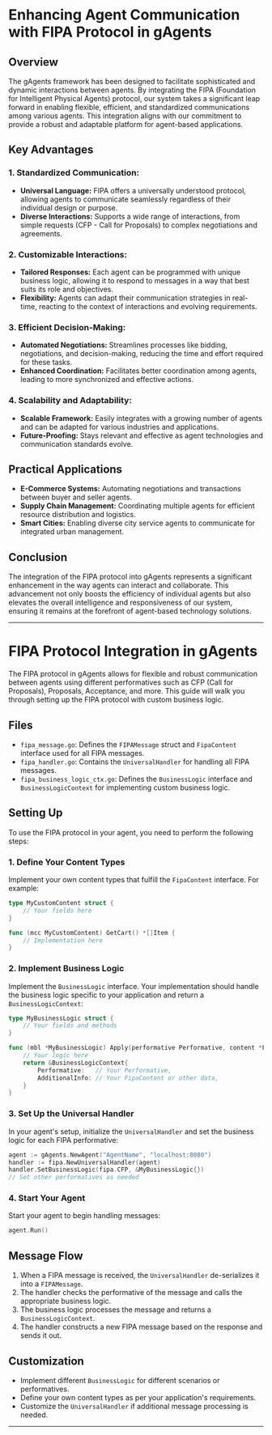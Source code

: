 # Enhancing Agent Communication with FIPA Protocol in gAgents

## Overview

The gAgents framework has been designed to facilitate sophisticated and dynamic interactions between agents. By integrating the FIPA (Foundation for Intelligent Physical Agents) protocol, our system takes a significant leap forward in enabling flexible, efficient, and standardized communications among various agents. This integration aligns with our commitment to provide a robust and adaptable platform for agent-based applications.

## Key Advantages

### 1. Standardized Communication:

- **Universal Language:** FIPA offers a universally understood protocol, allowing agents to communicate seamlessly regardless of their individual design or purpose.
- **Diverse Interactions:** Supports a wide range of interactions, from simple requests (CFP - Call for Proposals) to complex negotiations and agreements.

### 2. Customizable Interactions:

- **Tailored Responses:** Each agent can be programmed with unique business logic, allowing it to respond to messages in a way that best suits its role and objectives.
- **Flexibility:** Agents can adapt their communication strategies in real-time, reacting to the context of interactions and evolving requirements.

### 3. Efficient Decision-Making:

- **Automated Negotiations:** Streamlines processes like bidding, negotiations, and decision-making, reducing the time and effort required for these tasks.
- **Enhanced Coordination:** Facilitates better coordination among agents, leading to more synchronized and effective actions.

### 4. Scalability and Adaptability:

- **Scalable Framework:** Easily integrates with a growing number of agents and can be adapted for various industries and applications.
- **Future-Proofing:** Stays relevant and effective as agent technologies and communication standards evolve.

## Practical Applications

- **E-Commerce Systems:** Automating negotiations and transactions between buyer and seller agents.
- **Supply Chain Management:** Coordinating multiple agents for efficient resource distribution and logistics.
- **Smart Cities:** Enabling diverse city service agents to communicate for integrated urban management.

## Conclusion

The integration of the FIPA protocol into gAgents represents a significant enhancement in the way agents can interact and collaborate. This advancement not only boosts the efficiency of individual agents but also elevates the overall intelligence and responsiveness of our system, ensuring it remains at the forefront of agent-based technology solutions.

---

# FIPA Protocol Integration in gAgents

The FIPA protocol in gAgents allows for flexible and robust communication between agents using different performatives such as CFP (Call for Proposals), Proposals, Acceptance, and more. This guide will walk you through setting up the FIPA protocol with custom business logic.

## Files

- `fipa_message.go`: Defines the `FIPAMessage` struct and `FipaContent` interface used for all FIPA messages.
- `fipa_handler.go`: Contains the `UniversalHandler` for handling all FIPA messages.
- `fipa_business_logic_ctx.go`: Defines the `BusinessLogic` interface and `BusinessLogicContext` for implementing custom business logic.

## Setting Up

To use the FIPA protocol in your agent, you need to perform the following steps:

### 1. Define Your Content Types

Implement your own content types that fulfill the `FipaContent` interface. For example:

```go
type MyCustomContent struct {
    // Your fields here
}

func (mcc MyCustomContent) GetCart() *[]Item {
    // Implementation here
}
```

### 2. Implement Business Logic

Implement the `BusinessLogic` interface. Your implementation should handle the business logic specific to your application and return a `BusinessLogicContext`:

```go
type MyBusinessLogic struct {
    // Your fields and methods
}

func (mbl *MyBusinessLogic) Apply(performative Performative, content *FipaContent) *BusinessLogicContext {
    // Your logic here
    return &BusinessLogicContext{
        Performative:   // Your Performative,
        AdditionalInfo: // Your FipaContent or other data,
    }
}
```

### 3. Set Up the Universal Handler

In your agent's setup, initialize the `UniversalHandler` and set the business logic for each FIPA performative:

```go
agent := gAgents.NewAgent("AgentName", "localhost:8080")
handler := fipa.NewUniversalHandler(agent)
handler.SetBusinessLogic(fipa.CFP, &MyBusinessLogic{})
// Set other performatives as needed
```

### 4. Start Your Agent

Start your agent to begin handling messages:

```go
agent.Run()
```

## Message Flow

1. When a FIPA message is received, the `UniversalHandler` de-serializes it into a `FIPAMessage`.
2. The handler checks the performative of the message and calls the appropriate business logic.
3. The business logic processes the message and returns a `BusinessLogicContext`.
4. The handler constructs a new FIPA message based on the response and sends it out.

## Customization

- Implement different `BusinessLogic` for different scenarios or performatives.
- Define your own content types as per your application's requirements.
- Customize the `UniversalHandler` if additional message processing is needed.

---